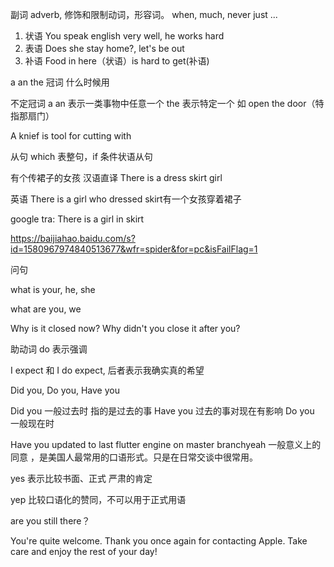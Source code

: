 副词 adverb, 修饰和限制动词，形容词。 when, much, never just ... 

1. 状语  You speak english very well, he works hard 
2. 表语   Does she stay home?, let's be out
3. 补语   Food in here（状语）is hard to get(补语)

a an the 冠词 什么时候用 

不定冠词 a an 表示一类事物中任意一个 the 表示特定一个 如 open the door（特指那扇门）

A knief is tool for cutting with


从句 which 表整句，if 条件状语从句

有个传裙子的女孩 
汉语直译 There is a dress skirt girl

英语 There is a girl who dressed skirt有一个女孩穿着裙子


google tra: There is a girl in skirt



https://baijiahao.baidu.com/s?id=1580967974840513677&wfr=spider&for=pc&isFailFlag=1


问句

what is your, he, she 

what are you, we

Why is it closed now?
Why didn't you close it after you?

助动词 do 表示强调 

I expect 和 I do expect, 后者表示我确实真的希望


Did you, Do you, Have you

Did you 一般过去时 指的是过去的事
Have you 过去的事对现在有影响
Do you 一般现在时

Have you updated to last flutter engine on master branchyeah 一般意义上的同意 ，是美国人最常用的口语形式。只是在日常交谈中很常用。

yes 表示比较书面、正式 严肃的肯定

yep 比较口语化的赞同，不可以用于正式用语

are you still there？

You're quite welcome. Thank you once again for contacting Apple. Take care and enjoy the rest of your day!





